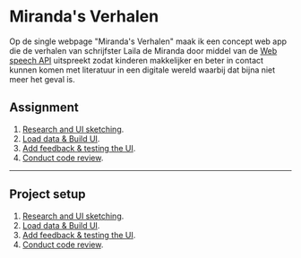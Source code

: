 # Miranda's Verhalen

Op de single webpage "Miranda's Verhalen" maak ik een concept web app die de verhalen van schrijfster Laila de Miranda door middel van de [Web speech API](https://developer.mozilla.org/en-US/docs/Web/API/Web_Speech_API) uitspreekt zodat kinderen makkelijker en beter in contact kunnen komen met literatuur in een digitale wereld waarbij dat bijna niet meer het geval is.

## Assignment

1. [Research and UI sketching](#).
2. [Load data & Build UI](#).
3. [Add feedback & testing the UI](#).
3. [Conduct code review](#).

---

## Project setup

1. [Research and UI sketching](#).
2. [Load data & Build UI](#).
3. [Add feedback & testing the UI](#).
3. [Conduct code review](#).

<!-- Add a link to your live demo in Github Pages 🌐-->

<!-- ☝️ replace this description with a description of your own work -->

<!-- replace the code in the /docs folder with your own, so you can showcase your work with GitHub Pages 🌍 -->

<!-- Add a nice poster image here at the end of the week, showing off your shiny frontend 📸 -->

<!-- Maybe a table of contents here? 📚 -->

<!-- How about a section that describes how to install this project? 🤓 -->

<!-- ...but how does one use this project? What are its features 🤔 -->

<!-- What external data source is featured in your project and what are its properties 🌠 -->

<!-- Maybe a checklist of done stuff and stuff still on your wishlist? ✅ -->

<!-- How about a license here? 📜 (or is it a licence?) 🤷 -->
